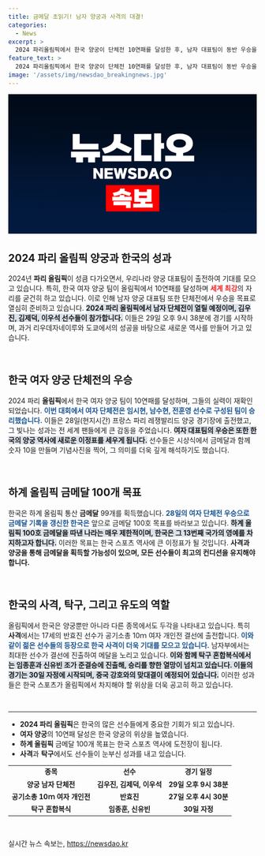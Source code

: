 ```yaml
---
title: 금메달 초읽기! 남자 양궁과 사격의 대결!
categories:
  - News
excerpt: >
  2024 파리올림픽에서 한국 양궁이 단체전 10연패를 달성한 후, 남자 대표팀이 동반 우승을 노린다. 금메달 100호 달성을 눈앞에 두고 한국 선수들이 파리 경기장에서 역사적인 순간을 만들어갈 준비를 하고 있다. 클릭해 더 알아보세요!
feature_text: >
  2024 파리올림픽에서 한국 양궁이 단체전 10연패를 달성한 후, 남자 대표팀이 동반 우승을 노린다. 금메달 100호 달성을 눈앞에 두고 한국 선수들이 파리 경기장에서 역사적인 순간을 만들어갈 준비를 하고 있다. 클릭해 더 알아보세요!
image: '/assets/img/newsdao_breakingnews.jpg'
---
```


<p><img src="/assets/img/newsdao_breakingnews.jpg" alt="ranknews 속보" /></p>

<h2 data-ke-size="size26">2024 파리 올림픽 양궁과 한국의 성과</h2>

<p data-ke-size="size16">
2024년 <b>파리 올림픽</b>이 성큼 다가오면서, 우리나라 양궁 대표팀이 출전하여 기대를 모으고 있습니다. 특히, 한국 여자 양궁 팀이 올림픽에서 10연패를 달성하며 <b><span style="color: #ee2323;">세계 최강</span></b>의 자리를 굳건히 하고 있습니다. 이로 인해 남자 양궁 대표팀 또한 단체전에서 우승을 목표로 열심히 준비하고 있습니다. <b><span style="background-color: #21538527;">2024 파리 올림픽에서 남자 단체전이 열릴 예정이며, 김우진, 김제덕, 이우석 선수들이 참가합니다.</span></b> 이들은 29일 오후 9시 38분에 경기를 시작하며, 과거 리우데자네이루와 도쿄에서의 성공을 바탕으로 새로운 역사를 만들어 가고 있습니다. 
</p>

<p data-ke-size="size16">&nbsp;</p>

<h2 data-ke-size="size26">한국 여자 양궁 단체전의 우승</h2>

<p data-ke-size="size16">
2024 파리 <b>올림픽</b>에서 한국 여자 양궁 팀이 10연패를 달성하며, 그들의 실력이 재확인되었습니다. <b><span style="color: #1a5490;">이번 대회에서 여자 단체전은 임시현, 남수현, 전훈영 선수로 구성된 팀이 승리했습니다.</span></b> 이들은 28일(현지시간) 프랑스 파리 레쟁발리드 양궁 경기장에 출전했고, 그 빛나는 성과는 전 세계 팬들에게 큰 감동을 주었습니다. <b><span style="background-color: #21538527;">여자 대표팀의 우승은 또한 한국의 양궁 역사에 새로운 이정표를 세우게 됩니다.</span></b> 선수들은 시상식에서 금메달과 함께 숫자 10을 만들며 기념사진을 찍어, 그 의미를 더욱 깊게 해석하기도 했습니다.
</p>

<p data-ke-size="size16">&nbsp;</p>

<h2 data-ke-size="size26">하계 올림픽 금메달 100개 목표</h2>

<p data-ke-size="size16">
한국은 하계 올림픽 통산 <b>금메달</b> 99개를 획득했습니다. <b><span style="color: #1a5490;">28일의 여자 단체전 우승으로 금메달 기록을 갱신한 한국은</span></b> 앞으로 금메달 100호 목표를 바라보고 있습니다. <b><span style="background-color: #21538527;">하계 올림픽 100호 금메달을 따낸 나라는 매우 제한적이며, 한국은 그 13번째 국가의 영예를 차지하고자 합니다.</span></b> 이러한 목표는 한국 스포츠 역사에 큰 이정표가 될 것입니다. <b>사격과 양궁을 통해 금메달을 획득할 가능성이 있으며, 모든 선수들이 최고의 컨디션을 유지해야 합니다.</b>
</p>

<p data-ke-size="size16">&nbsp;</p>

<h2 data-ke-size="size26">한국의 사격, 탁구, 그리고 유도의 역할</h2>

<p data-ke-size="size16">
올림픽에서 한국은 양궁뿐만 아니라 다른 종목에서도 두각을 나타내고 있습니다. 특히 <b>사격</b>에서는 17세의 반효진 선수가 공기소총 10ｍ 여자 개인전 결선에 출전합니다. <b><span style="color: #1a5490;">이와 같이 젊은 선수들의 등장으로 한국 사격이 더욱 기대를 모으고 있습니다.</span></b> 남자부에서는 최대한 선수가 결선에 진출하여 메달을 노리고 있습니다. <b><span style="background-color: #21538527;">이와 함께 탁구 혼합복식에서는 임종훈과 신유빈 조가 준결승에 진출해, 승리를 향한 열망이 넘치고 있습니다. 이들의 경기는 30일 자정에 시작되며, 중국 강호와의 맞대결이 예정되어 있습니다.</span></b> 이러한 성과들은 한국 스포츠가 올림픽에서 차지해야 할 위상을 더욱 공고히 하고 있습니다.
</p>

<p data-ke-size="size16">&nbsp;</p>

<hr>

<ul>
  <li><b>2024 파리 올림픽</b>은 한국의 많은 선수들에게 중요한 기회가 되고 있습니다.</li>
  <li><b>여자 양궁</b>의 10연패 달성은 한국 양궁의 위상을 높였습니다.</li>
  <li><b>하계 올림픽</b> 금메달 100개 목표는 한국 스포츠 역사에 도전장이 됩니다.</li>
  <li><b>사격</b>과 <b>탁구</b>에서도 선수들이 눈부신 성과를 내고 있습니다.</li>
</ul>

<table>
  <tr>
    <td style="text-align: center; height: 17px;">
      <b>종목</b>
    </td>
    <td style="text-align: center; height: 17px;">
      <b>선수</b>
    </td>
    <td style="text-align: center; height: 17px;">
      <b>경기 일정</b>
    </td>
  </tr>
  <tr>
    <td style="text-align: center; height: 17px;">
      <b>양궁 남자 단체전</b>
    </td>
    <td style="text-align: center; height: 17px;">
      <b>김우진, 김제덕, 이우석</b>
    </td>
    <td style="text-align: center; height: 17px;">
      <b>29일 오후 9시 38분</b>
    </td>
  </tr>
  <tr>
    <td style="text-align: center; height: 17px;">
      <b>공기소총 10ｍ 여자 개인전</b>
    </td>
    <td style="text-align: center; height: 17px;">
      <b>반효진</b>
    </td>
    <td style="text-align: center; height: 17px;">
      <b>27일 오후 4시 30분</b>
    </td>
  </tr>
  <tr>
    <td style="text-align: center; height: 17px;">
      <b>탁구 혼합복식</b>
    </td>
    <td style="text-align: center; height: 17px;">
      <b>임종훈, 신유빈</b>
    </td>
    <td style="text-align: center; height: 17px;">
      <b>30일 자정</b>
    </td>
  </tr>
</table>

<p data-ke-size="size16">&nbsp;</p>
실시간 뉴스 속보는, <a href="https://newsdao.kr" rel="dofollow">https://newsdao.kr</a>


